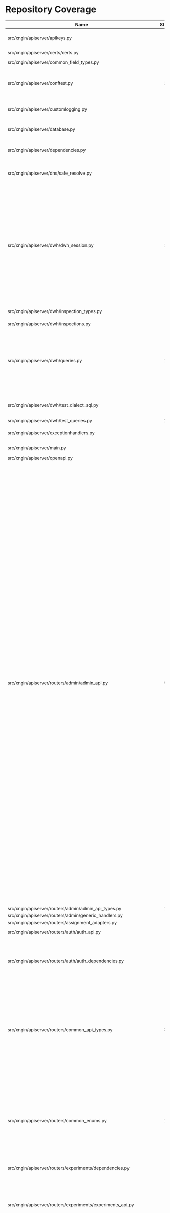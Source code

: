 # Repository Coverage



| Name                                                                 |    Stmts |     Miss |   Cover |   Missing |
|--------------------------------------------------------------------- | -------: | -------: | ------: | --------: |
| src/xngin/apiserver/apikeys.py                                       |       39 |        8 |     79% |35, 37-41, 72-75 |
| src/xngin/apiserver/certs/certs.py                                   |       16 |        9 |     44% |21-25, 39-46 |
| src/xngin/apiserver/common\_field\_types.py                          |       12 |        1 |     92% |        13 |
| src/xngin/apiserver/conftest.py                                      |      178 |        8 |     96% |72, 94-96, 106, 145, 147, 151 |
| src/xngin/apiserver/customlogging.py                                 |       54 |        5 |     91% |41-42, 47, 62-63 |
| src/xngin/apiserver/database.py                                      |       61 |       16 |     74% |28, 42, 59, 65, 72, 93-109 |
| src/xngin/apiserver/dependencies.py                                  |       27 |        9 |     67% |22, 49, 52-56, 61-63 |
| src/xngin/apiserver/dns/safe\_resolve.py                             |       44 |        9 |     80% |28-29, 33-34, 47, 74, 77, 82-83 |
| src/xngin/apiserver/dwh/dwh\_session.py                              |      179 |       77 |     57% |37, 43, 71-76, 79, 142, 150, 167-178, 185-246, 272-274, 289, 342-349, 352, 356-362, 380, 414-421, 429 |
| src/xngin/apiserver/dwh/inspection\_types.py                         |       61 |        5 |     92% |41, 61, 85, 96, 104 |
| src/xngin/apiserver/dwh/inspections.py                               |       28 |        1 |     96% |        65 |
| src/xngin/apiserver/dwh/queries.py                                   |      166 |       28 |     83% |124-167, 183, 195, 244, 283, 335, 356, 375, 384, 386, 403 |
| src/xngin/apiserver/dwh/test\_dialect\_sql.py                        |       77 |        6 |     92% |535, 549, 552-557 |
| src/xngin/apiserver/dwh/test\_queries.py                             |      224 |        1 |     99% |       216 |
| src/xngin/apiserver/exceptionhandlers.py                             |       45 |        9 |     80% |30, 36, 46, 56-61, 83 |
| src/xngin/apiserver/main.py                                          |       30 |        3 |     90% | 19-21, 47 |
| src/xngin/apiserver/openapi.py                                       |       20 |        9 |     55% |     19-68 |
| src/xngin/apiserver/routers/admin/admin\_api.py                      |      503 |      256 |     49% |162, 235-240, 267-272, 297-302, 316-320, 333-339, 362, 384, 395, 410-423, 443-453, 485-502, 520-537, 572-584, 588-601, 623-643, 660-679, 694-700, 717-727, 759-770, 798-824, 835-853, 863-867, 886-893, 899-907, 929-943, 957, 1011-1021, 1036-1123, 1135, 1150-1175, 1202-1208, 1262-1267, 1322-1337, 1362-1395, 1454, 1481-1482, 1496-1497, 1508, 1520-1528, 1539-1545, 1562-1569, 1601-1612, 1653-1679, 1692-1696 |
| src/xngin/apiserver/routers/admin/admin\_api\_types.py               |      144 |        2 |     99% |    31, 33 |
| src/xngin/apiserver/routers/admin/generic\_handlers.py               |       24 |       14 |     42% |     41-59 |
| src/xngin/apiserver/routers/assignment\_adapters.py                  |       44 |        1 |     98% |       159 |
| src/xngin/apiserver/routers/auth/auth\_api.py                        |       35 |       12 |     66% |29-34, 65-88 |
| src/xngin/apiserver/routers/auth/auth\_dependencies.py               |       96 |       47 |     51% |56, 71-79, 86-117, 137, 144-187, 218-220 |
| src/xngin/apiserver/routers/common\_api\_types.py                    |      335 |       46 |     86% |106, 135, 137, 240, 310-319, 339, 550-554, 595, 766-789, 796-806, 813-819, 1016 |
| src/xngin/apiserver/routers/common\_enums.py                         |      169 |       56 |     67% |73, 75, 87, 89, 98-107, 112, 134-151, 163-172, 209, 247-260, 280-286, 314-318 |
| src/xngin/apiserver/routers/experiments/dependencies.py              |       18 |        3 |     83% |     51-57 |
| src/xngin/apiserver/routers/experiments/experiments\_api.py          |       63 |       15 |     76% |97, 106-119, 141, 154, 181, 192, 206, 230-235, 252-259 |
| src/xngin/apiserver/routers/experiments/experiments\_common.py       |      290 |       87 |     70% |64, 69, 94, 110, 118, 143-153, 173, 195, 211-220, 244, 255, 325, 339, 364-382, 414-432, 479-486, 542-560, 614-616, 693, 697, 720, 743, 756, 784-872 |
| src/xngin/apiserver/routers/experiments/test\_experiments\_common.py |      337 |        1 |     99% |       931 |
| src/xngin/apiserver/routers/healthchecks\_api.py                     |       16 |        2 |     88% |     26-29 |
| src/xngin/apiserver/routers/test\_common\_api\_types.py              |       41 |        1 |     98% |        76 |
| src/xngin/apiserver/settings.py                                      |      195 |       34 |     83% |114, 163, 170, 176, 236, 238-244, 306, 313, 316-321, 375-381, 402, 426, 436-441, 451, 454, 482, 504, 519 |
| src/xngin/apiserver/sqla/tables.py                                   |      262 |       12 |     95% |57, 170-172, 325, 347, 371, 376-378, 381-382 |
| src/xngin/apiserver/storage/storage\_format\_converters.py           |       90 |       16 |     82% |59, 76, 90-91, 112, 165-197, 291, 325-364 |
| src/xngin/apiserver/testing/assertions.py                            |       14 |        5 |     64% | 16-19, 27 |
| src/xngin/apiserver/testing/xurl.py                                  |       29 |        1 |     97% |        37 |
| src/xngin/cli/main.py                                                |      336 |      197 |     41% |85-101, 117-149, 153-157, 169-171, 266, 269, 274, 286-287, 296, 304-322, 325-361, 363-366, 386-391, 396-397, 428-433, 446-454, 460-466, 472-475, 484-492, 517-522, 537-545, 558-566, 570-573, 615-702, 720-724, 737-738, 748-750, 754 |
| src/xngin/db\_extensions/custom\_functions.py                        |       41 |        3 |     93% |47, 71, 84 |
| src/xngin/db\_extensions/test\_custom\_functions.py                  |       48 |       12 |     75% |59-68, 73-82 |
| src/xngin/events/common.py                                           |        7 |        2 |     71% |    14, 21 |
| src/xngin/events/experiment\_created.py                              |       14 |        4 |     71% | 18, 21-25 |
| src/xngin/events/webhook\_sent.py                                    |       15 |        5 |     67% |     18-23 |
| src/xngin/stats/balance.py                                           |       62 |        3 |     95% |113, 143, 146 |
| src/xngin/stats/bandit\_sampling.py                                  |       70 |       59 |     16% |27-29, 50-57, 76-78, 100-115, 141-164, 183-215, 237-277 |
| src/xngin/stats/power.py                                             |       65 |        5 |     92% |51, 94, 151-161 |
| src/xngin/xsecrets/gcp\_kms\_provider.py                             |       71 |       26 |     63% |62-79, 86-89, 106-107, 110, 114-122, 126-133 |
| src/xngin/xsecrets/provider.py                                       |       19 |        1 |     95% |        46 |
| src/xngin/xsecrets/secretservice.py                                  |       61 |        4 |     93% |42-43, 106, 130 |
| src/xngin/xsecrets/test\_gcp\_kms\_provider.py                       |      103 |       26 |     75% |40-42, 170-175, 182-189, 195-203, 210, 217-228 |
| src/xngin/xsecrets/test\_nacl\_provider.py                           |       67 |        1 |     99% |        24 |
|                                                            **TOTAL** | **6677** | **1163** | **83%** |           |

54 files skipped due to complete coverage.


## Setup coverage badge

Below are examples of the badges you can use in your main branch `README` file.

### Direct image

[![Coverage badge](https://github.com/agency-fund/evidential-be/raw/python-coverage-comment-action-data/badge.svg)](https://github.com/agency-fund/evidential-be/tree/python-coverage-comment-action-data)

This is the one to use if your repository is private or if you don't want to customize anything.



## What is that?

This branch is part of the
[python-coverage-comment-action](https://github.com/marketplace/actions/python-coverage-comment)
GitHub Action. All the files in this branch are automatically generated and may be
overwritten at any moment.